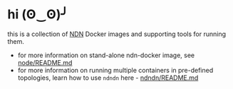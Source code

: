 # hi (ʘ‿ʘ)╯

this is a collection of [NDN](https://github.com/named-data/NFD) Docker images and supporting tools for running them.

* for more information on stand-alone ndn-docker image, see [node/README.md](node)
* for more information on running multiple containers in pre-defined topologies, learn how to use `ndndn` here - [ndndn/README.md](ndndn)

